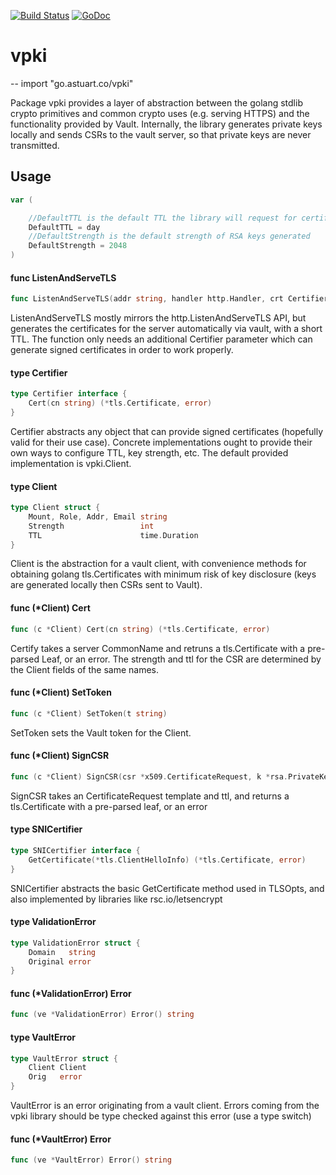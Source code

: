 [![Build Status](https://travis-ci.org/andrewstuart/vpki.svg?branch=master)](https://travis-ci.org/andrewstuart/vpki) [![GoDoc](https://godoc.org/go.astuart.co/vpki?status.svg)](https://godoc.org/go.astuart.co/vpki)

# vpki
--
    import "go.astuart.co/vpki"

Package vpki provides a layer of abstraction between the golang stdlib crypto
primitives and common crypto uses (e.g. serving HTTPS) and the functionality
provided by Vault. Internally, the library generates private keys locally and
sends CSRs to the vault server, so that private keys are never transmitted.

## Usage

```go
var (

	//DefaultTTL is the default TTL the library will request for certificates
	DefaultTTL = day
	//DefaultStrength is the default strength of RSA keys generated
	DefaultStrength = 2048
)
```

#### func  ListenAndServeTLS

```go
func ListenAndServeTLS(addr string, handler http.Handler, crt Certifier) error
```
ListenAndServeTLS mostly mirrors the http.ListenAndServeTLS API, but generates
the certificates for the server automatically via vault, with a short TTL. The
function only needs an additional Certifier parameter which can generate signed
certificates in order to work properly.

#### type Certifier

```go
type Certifier interface {
	Cert(cn string) (*tls.Certificate, error)
}
```

Certifier abstracts any object that can provide signed certificates (hopefully
valid for their use case). Concrete implementations ought to provide their own
ways to configure TTL, key strength, etc. The default provided implementation is
vpki.Client.

#### type Client

```go
type Client struct {
	Mount, Role, Addr, Email string
	Strength                 int
	TTL                      time.Duration
}
```

Client is the abstraction for a vault client, with convenience methods for
obtaining golang tls.Certificates with minimum risk of key disclosure (keys are
generated locally then CSRs sent to Vault).

#### func (*Client) Cert

```go
func (c *Client) Cert(cn string) (*tls.Certificate, error)
```
Certify takes a server CommonName and retruns a tls.Certificate with a
pre-parsed Leaf, or an error. The strength and ttl for the CSR are determined by
the Client fields of the same names.

#### func (*Client) SetToken

```go
func (c *Client) SetToken(t string)
```
SetToken sets the Vault token for the Client.

#### func (*Client) SignCSR

```go
func (c *Client) SignCSR(csr *x509.CertificateRequest, k *rsa.PrivateKey, ttl time.Duration) (*tls.Certificate, error)
```
SignCSR takes an CertificateRequest template and ttl, and returns a
tls.Certificate with a pre-parsed leaf, or an error

#### type SNICertifier

```go
type SNICertifier interface {
	GetCertificate(*tls.ClientHelloInfo) (*tls.Certificate, error)
}
```

SNICertifier abstracts the basic GetCertificate method used in TLSOpts, and also
implemented by libraries like rsc.io/letsencrypt

#### type ValidationError

```go
type ValidationError struct {
	Domain   string
	Original error
}
```


#### func (*ValidationError) Error

```go
func (ve *ValidationError) Error() string
```

#### type VaultError

```go
type VaultError struct {
	Client Client
	Orig   error
}
```

VaultError is an error originating from a vault client. Errors coming from the
vpki library should be type checked against this error (use a type switch)

#### func (*VaultError) Error

```go
func (ve *VaultError) Error() string
```
